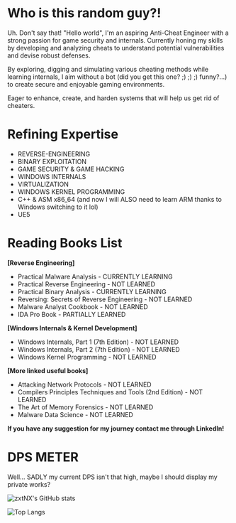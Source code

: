 # Who is this random guy?!
Uh. Don't say that! 
"Hello world", I'm an aspiring Anti-Cheat Engineer with a strong passion for game security and internals. Currently honing my skills by developing and analyzing cheats to understand potential vulnerabilities and devise robust defenses.

By exploring, digging and simulating various cheating methods while learning internals, I aim without a bot (did you get this one? ;) ;) ;) funny?...) to create secure and enjoyable gaming environments.

Eager to enhance, create, and harden systems that will help us get rid of cheaters.

# Refining Expertise

- REVERSE-ENGINEERING
- BINARY EXPLOITATION
- GAME SECURITY & GAME HACKING
- WINDOWS INTERNALS
- VIRTUALIZATION
- WINDOWS KERNEL PROGRAMMING
- C++ & ASM x86_64 (and now I will ALSO need to learn ARM thanks to Windows switching to it lol)
- UE5

# Reading Books List
**[Reverse Engineering]**
- Practical Malware Analysis                                 - CURRENTLY LEARNING
- Practical Reverse Engineering                              - NOT LEARNED
- Practical Binary Analysis                                  - CURRENTLY LEARNING
- Reversing: Secrets of Reverse Engineering                  - NOT LEARNED
- Malware Analyst Cookbook                                   - NOT LEARNED
- IDA Pro Book                                               - PARTIALLY LEARNED

**[Windows Internals & Kernel Development]**
- Windows Internals, Part 1 (7th Edition)                    - NOT LEARNED
- Windows Internals, Part 2 (7th Edition)                    - NOT LEARNED
- Windows Kernel Programming                                 - NOT LEARNED

**[More linked useful books]**
- Attacking Network Protocols                                - NOT LEARNED
- Compilers Principles Techniques and Tools (2nd Edition)    - NOT LEARNED
- The Art of Memory Forensics                                - NOT LEARNED
- Malware Data Science                                       - NOT LEARNED

**If you have any suggestion for my journey contact me through LinkedIn!**

# DPS METER
Well... SADLY my current DPS isn't that high, maybe I should display my private works?

![zxtNX's GitHub stats](https://github-readme-stats-zxtnxs-projects.vercel.app/api?username=zxtNX&show_icons=true&theme=radical&include_all_commits=false&count_private=true)

![Top Langs](https://github-readme-stats-zxtnxs-projects.vercel.app/api/top-langs/?username=zxtNX&show_icons=true&theme=radical)
